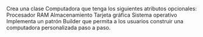 Crea una clase Computadora que tenga los siguientes atributos opcionales:
Procesador
RAM
Almacenamiento
Tarjeta gráfica
Sistema operativo
Implementa un patrón Builder que permita a los usuarios construir una computadora personalizada paso a paso.